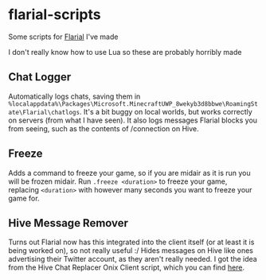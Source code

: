 # flarial-scripts
Some scripts for [Flarial](https://github.com/flarialmc) I've made

I don't really know how to use Lua so these are probably horribly made

## Chat Logger
Automatically logs chats, saving them in ``%localappdata%\Packages\Microsoft.MinecraftUWP_8wekyb3d8bbwe\RoamingState\Flarial\chatlogs``. It's a bit buggy on local worlds, but works correctly on servers (from what I have seen). It also logs messages Flarial blocks you from seeing, such as the contents of /connection on Hive.

## Freeze
Adds a command to freeze your game, so if you are midair as it is run you will be frozen midair. Run ``.freeze <duration>`` to freeze your game, replacing ``<duration>`` with however many seconds you want to freeze your game for.

## Hive Message Remover
Turns out Flarial now has this integrated into the client itself (or at least it is being worked on), so not really useful :/
Hides messages on Hive like ones advertising their Twitter account, as they aren't really needed. I got the idea from the Hive Chat Replacer Onix Client script, which you can find [here](https://github.com/OnixClient-Scripts/OnixClient_Scripts/blob/master/Modules/HiveChatReplacer.lua).
